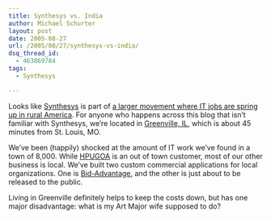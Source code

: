 ```yaml
---
title: Synthesys vs. India
author: Michael Schurter
layout: post
date: 2005-08-27
url: /2005/08/27/synthesys-vs-india/
dsq_thread_id:
  - 463869784
tags:
  - Synthesys

---
```

Looks like [Synthesys][1] is part of [a larger movement where IT jobs are spring up in rural America][2]. For anyone who happens across this blog that isn&#8217;t familiar with Synthesys, we&#8217;re located in [Greenville, IL][3], which is about 45 minutes from St. Louis, MO.

We&#8217;ve been (happily) shocked at the amount of IT work we&#8217;ve found in a town of 8,000. While [HPUGOA][4] is an out of town customer, most of our other business is local. We&#8217;ve built two custom commercial applications for local organizations. One is [Bid-Advantage][5], and the other is just about to be released to the public.

Living in Greenville definitely helps to keep the costs down, but has one major disadvantage: what is my Art Major wife supposed to do?

 [1]: http://www.synthesyssolutions.com/
 [2]: http://abcnews.go.com/WNT/story?id=1068581&page=1
 [3]: http://maps.google.com/maps?q=greenville,+il&ll=38.886757,-89.404507&spn=0.061311,0.085127&hl=en
 [4]: http://www.hpuseradvocacy.org/
 [5]: http://www.bid-advantage.net/